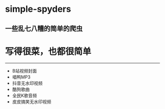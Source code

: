 # simple-spyders
一些乱七八糟的简单的爬虫
---
# 写得很菜，也都很简单
---

* B站视频封面
* 唱鸭MP3
* 抖音无水印视频
* 酷狗歌曲
* 全民K歌音频
* 皮皮搞笑无水印视频